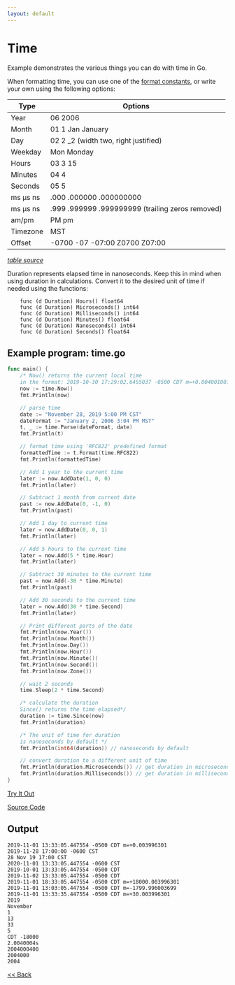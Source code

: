```yaml
---
layout: default
---
```


# Time

Example demonstrates the various things you can do with time in Go.

When formatting time, you can use one of the [format constants](https://golang.org/pkg/time/#pkg-constants), or write your own using the following options:

| Type     | Options                                          |
| -------- | ------------------------------------------------ |
| Year     | 06 2006                                          |
| Month    | 01 1 Jan January                                 |
| Day      | 02 2 \_2 (width two, right justified)            |
| Weekday  | Mon Monday                                       |
| Hours    | 03 3 15                                          |
| Minutes  | 04 4                                             |
| Seconds  | 05 5                                             |
| ms μs ns | .000 .000000 .000000000                          |
| ms μs ns | .999 .999999 .999999999 (trailing zeros removed) |
| am/pm    | PM pm                                            |
| Timezone | MST                                              |
| Offset   | -0700 -07 -07:00 Z0700 Z07:00                    |

[_table source_](https://yourbasic.org/golang/format-parse-string-time-date-example/#layout-options)

Duration represents elapsed time in nanoseconds. Keep this in mind when using duration in calculations. Convert it to the desired unit of time if needed using the functions:

```plain
    func (d Duration) Hours() float64
    func (d Duration) Microseconds() int64
    func (d Duration) Milliseconds() int64
    func (d Duration) Minutes() float64
    func (d Duration) Nanoseconds() int64
    func (d Duration) Seconds() float64
```

## Example program: time.go

```go
func main() {
    /* Now() returns the current local time
    in the format: 2019-10-30 17:29:02.6455037 -0500 CDT m=+0.004001001 */
    now := time.Now()
    fmt.Println(now)

    // parse time
    date := "November 28, 2019 5:00 PM CST"
    dateFormat := "January 2, 2006 3:04 PM MST"
    t, _ := time.Parse(dateFormat, date)
    fmt.Println(t)

    // format time using 'RFC822' predefined format
    formattedTime := t.Format(time.RFC822)
    fmt.Println(formattedTime)

    // Add 1 year to the current time
    later := now.AddDate(1, 0, 0)
    fmt.Println(later)

    // Subtract 1 month from current date
    past := now.AddDate(0, -1, 0)
    fmt.Println(past)

    // Add 1 day to current time
    later = now.AddDate(0, 0, 1)
    fmt.Println(later)

    // Add 5 hours to the current time
    later = now.Add(5 * time.Hour)
    fmt.Println(later)

    // Subtract 30 minutes to the current time
    past = now.Add(-30 * time.Minute)
    fmt.Println(past)

    // Add 30 seconds to the current time
    later = now.Add(30 * time.Second)
    fmt.Println(later)

    // Print different parts of the date
    fmt.Println(now.Year())
    fmt.Println(now.Month())
    fmt.Println(now.Day())
    fmt.Println(now.Hour())
    fmt.Println(now.Minute())
    fmt.Println(now.Second())
    fmt.Println(now.Zone())

    // wait 2 seconds
    time.Sleep(2 * time.Second)

    /* calculate the duration
    Since() returns the time elapsed*/
    duration := time.Since(now)
    fmt.Println(duration)

    /* The unit of time for duration
    is nanoseconds by default */
    fmt.Println(int64(duration)) // nanoseconds by default

    // convert duration to a different unit of time
    fmt.Println(duration.Microseconds()) // get duration in microseconds
    fmt.Println(duration.Milliseconds()) // get duration in milliseconds
}
```

<a href='https://play.golang.org/p/0O_ndbXDkz5' target='_blank'>Try It Out</a>

[Source Code](https://github.com/sagar-jadhav/go-examples/blob/master/src/time.go)

## Output

```plain
2019-11-01 13:33:05.447554 -0500 CDT m=+0.003996301
2019-11-28 17:00:00 -0600 CST
28 Nov 19 17:00 CST
2020-11-01 13:33:05.447554 -0600 CST
2019-10-01 13:33:05.447554 -0500 CDT
2019-11-02 13:33:05.447554 -0500 CDT
2019-11-01 18:33:05.447554 -0500 CDT m=+18000.003996301
2019-11-01 13:03:05.447554 -0500 CDT m=-1799.996003699
2019-11-01 13:33:35.447554 -0500 CDT m=+30.003996301
2019
November
1
13
33
5
CDT -18000
2.0040004s
2004000400
2004000
2004
```

[<< Back](./)
